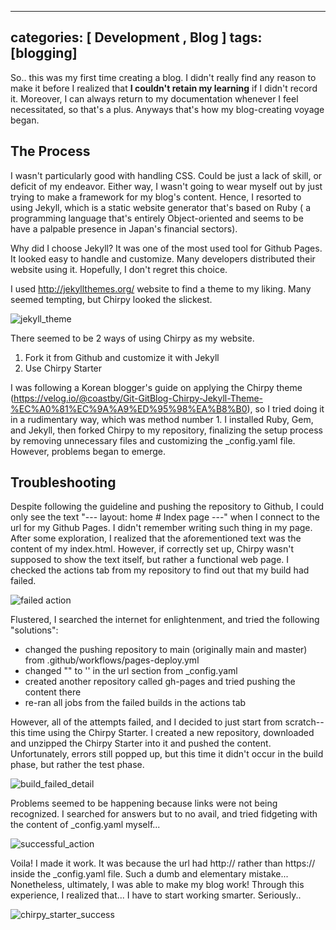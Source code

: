 
 ---
categories: [ Development , Blog ]
tags: [blogging] 
---

So.. this was my first time creating a blog. I didn't really find any reason to make it before I realized that **I couldn't retain my learning** if I didn't record it. Moreover, I can always return to my documentation whenever I feel necessitated, so that's a plus. Anyways that's how my blog-creating voyage began.


## The Process

I wasn't particularly good with handling CSS. Could be just a lack of skill, or deficit of my endeavor. Either way, I wasn't going to wear myself out by just trying to make a framework for my blog's content. Hence, I resorted to using Jekyll, which is a static website generator that's based on Ruby ( a programming language that's entirely Object-oriented and seems to be have a palpable presence in Japan's financial sectors).

Why did I choose Jekyll? It was one of the most used tool for Github Pages. It looked easy to handle and customize. Many developers distributed their website using it. Hopefully, I don't regret this choice.

I used http://jekyllthemes.org/ website to find a theme to my liking. Many seemed tempting, but Chirpy looked the slickest. 

![jekyll_theme](https://github.com/govltjsdnd24/govltjsdnd24.github.io/assets/38126462/ae1e02a6-1767-4510-98ec-e8bee601ea20)

There seemed to be 2 ways of using Chirpy as my website. 

 1.  Fork it from Github and customize it with Jekyll
  2. Use Chirpy Starter

I was following a Korean blogger's guide on applying the Chirpy theme (https://velog.io/@coastby/Git-GitBlog-Chirpy-Jekyll-Theme-%EC%A0%81%EC%9A%A9%ED%95%98%EA%B8%B0), so I tried doing it  in a rudimentary way, which was method number 1. I installed Ruby, Gem, and Jekyll, then forked Chirpy to my repository, finalizing the setup process by removing unnecessary files and customizing the _config.yaml file.
However,  problems began to emerge.

## Troubleshooting

Despite following the guideline and pushing the repository to Github, I could only see the text "--- layout: home # Index page ---" when I connect to the url for my Github Pages. I didn't remember writing such thing in my page. After some exploration, I realized that the aforementioned text was the content of my index.html. However, if correctly set up, Chirpy wasn't supposed to show the text itself, but rather a functional web page. I checked the actions tab from my repository to find out that my build had failed. 

![failed action](https://github.com/govltjsdnd24/govltjsdnd24.github.io/assets/38126462/dc3ce057-7c2b-45e2-8750-f7dd9e92cd87)

Flustered, I searched the internet for enlightenment, and tried the following "solutions":

 - changed the pushing repository to main (originally main and master) from .github/workflows/pages-deploy.yml
 - changed "" to '' in the url section from _config.yaml
 - created another repository called gh-pages and tried pushing the content there
 - re-ran all jobs from the failed builds in the actions tab

However, all of the attempts failed, and I decided to just start from scratch--this time using the Chirpy Starter. I created a new repository, downloaded and unzipped the Chirpy Starter into it and pushed the content. Unfortunately, errors still popped up, but this time it didn't occur in the build phase, but rather the test phase.

![build_failed_detail](https://github.com/govltjsdnd24/govltjsdnd24.github.io/assets/38126462/c8a57dcb-5fa7-43f1-bb0a-84b1c69b8e68)

Problems seemed to be happening because links were not being recognized. I searched for answers but to no avail, and tried fidgeting with the content of _config.yaml myself...

![successful_action](https://github.com/govltjsdnd24/govltjsdnd24.github.io/assets/38126462/8da61797-b378-4af0-b1a1-6f8089e7204f)


Voila! I made it work. It was because the url had http:// rather than https:// inside the _config.yaml file. Such a dumb and elementary mistake... Nonetheless, ultimately, I was able to make my blog work! Through this experience, I realized that...  I have to start working smarter. Seriously..

![chirpy_starter_success](https://github.com/govltjsdnd24/govltjsdnd24.github.io/assets/38126462/55ce54a1-7f19-470f-ba64-871f337a387a)
